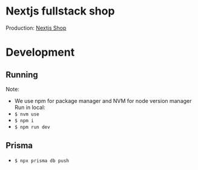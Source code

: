 # Nextjs fullstack shop

Production: [Nextjs Shop](https://nextjs-shop-ochre-eight.vercel.app/)

# Development

## Running

Note:

- We use npm for package manager and NVM for node version manager
  Run in local:
- `$ nvm use`
- `$ npm i`
- `$ npm run dev`

## Prisma

- `$ npx prisma db push`
